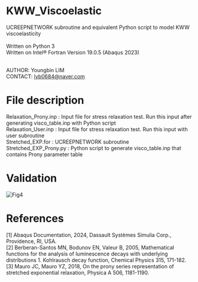 # KWW_Viscoelastic
UCREEPNETWORK subroutine and equivalent Python script to model KWW viscoelasticity <br><br>
Written on Python 3 <br> 
Written on Intel® Fortran Version 19.0.5 (Abaqus 2023) <br><br>

AUTHOR: Youngbin LIM<br>
CONTACT: lyb0684@naver.com

# File description
Relaxation_Prony.inp   : Input file for stress relaxation test. Run this input after generating visco_table.inp with Python script<br>
Relaxation_User.inp    : Input file for stress relaxation test. Run this input with user subroutine<br>
Stretched_EXP.for      : UCREEPNETWORK subroutine <br>
Stretched_EXP_Prony.py : Python script to generate visco_table.inp that contains Prony parameter table

# Validation
![Fig4](https://github.com/user-attachments/assets/65f06437-bf54-4b8b-b5fa-9e9e77fa82b7)


# References
[1] Abaqus Documentation, 2024, Dassault Systèmes Simulia Corp., Providence, RI, USA. <br>
[2] Berberan-Santos MN, Bodunov EN, Valeur B, 2005, Mathematical functions for the analysis of luminescence decays with underlying distributions 1. Kohlrausch decay function, Chemical Physics 315, 171-182. <br>
​[3] Mauro JC, Mauro YZ, 2018, On the prony series representation of stretched exponential relaxation, Physica A 506, 1181-1190.
